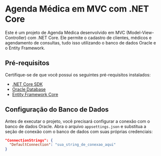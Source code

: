 # Agenda Médica em MVC com .NET Core

Este é um projeto de Agenda Médica desenvolvido em MVC (Model-View-Controller) com .NET Core. Ele permite o cadastro de clientes, médicos e agendamento de consultas, tudo isso utilizando o banco de dados Oracle e o Entity Framework.

## Pré-requisitos

Certifique-se de que você possui os seguintes pré-requisitos instalados:

- [.NET Core SDK](https://dotnet.microsoft.com/download)
- [Oracle Database](https://www.oracle.com/database/)
- [Entity Framework Core](https://docs.microsoft.com/en-us/ef/core/)

## Configuração do Banco de Dados

Antes de executar o projeto, você precisará configurar a conexão com o banco de dados Oracle. Abra o arquivo `appsettings.json` e substitua a seção de conexão com o banco de dados com suas próprias credenciais:

```json
"ConnectionStrings": {
  "DefaultConnection": "sua_string_de_conexao_aqui"
}
